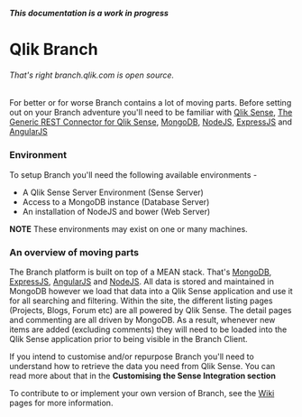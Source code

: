 **_This documentation is a work in progress_**

# Qlik Branch
###### That's right branch.qlik.com is open source.

For better or for worse Branch contains a lot of moving parts. Before setting out on your Branch adventure you'll need to be familiar with [Qlik Sense](), [The Generic REST Connector for Qlik Sense](), [MongoDB](), [NodeJS](), [ExpressJS]() and [AngularJS]()

### Environment
To setup Branch you'll need the following available environments - 
* A Qlik Sense Server Environment (Sense Server)
* Access to a MongoDB instance (Database Server)
* An installation of NodeJS and bower (Web Server)

**NOTE** These environments may exist on one or many machines.

### An overview of moving parts
The Branch platform is built on top of a MEAN stack. That's [MongoDB](), [ExpressJS](), [AngularJS]() and [NodeJS](). 
All data is stored and maintained in MongoDB however we load that data into a Qlik Sense application and use it for all searching and filtering. Within the site, the different listing pages (Projects, Blogs, Forum etc) are all powered by Qlik Sense. The detail pages and commenting are all driven by MongoDB. As a result, whenever new items are added (excluding comments) they will need to be loaded into the Qlik Sense application prior to being visible in the Branch Client.

If you intend to customise and/or repurpose Branch you'll need to understand how to retrieve the data you need from Qlik Sense. You can read more about that in the **Customising the Sense Integration section**

To contribute to or implement your own version of Branch, see the [Wiki](https://github.com/Qlik-PE/branch-resource-library/wiki) pages for more information.
